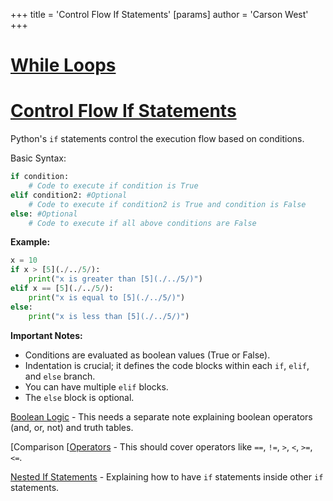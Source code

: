 +++
 title = 'Control Flow If Statements'
[params]
	author = 'Carson West'
+++
# [While Loops](./../while-loops/)
# [Control Flow If Statements](./../control-flow-if-statements/) 
Python's `if` statements control the execution flow based on conditions.

Basic Syntax:

```python
if condition:
    # Code to execute if condition is True
elif condition2: #Optional
    # Code to execute if condition2 is True and condition is False
else: #Optional
    # Code to execute if all above conditions are False

```

**Example:**

```python
x = 10
if x > [5](./../5/):
    print("x is greater than [5](./../5/)")
elif x == [5](./../5/):
    print("x is equal to [5](./../5/)")
else:
    print("x is less than [5](./../5/)")

```

**Important Notes:**

* Conditions are evaluated as boolean values (True or False).
* Indentation is crucial; it defines the code blocks within each `if`, `elif`, and `else` branch.
* You can have multiple `elif` blocks.
* The `else` block is optional.


[Boolean Logic](./../boolean-logic/)  -  This needs a separate note explaining boolean operators (and, or, not) and truth tables.

[Comparison [[Operators](./../comparison-[[operators/) - This should cover operators like `==`, `!=`, `>`, `<`, `>=`, `<=`.

[Nested If Statements](./../nested-if-statements/) -  Explaining how to have `if` statements inside other `if` statements.
